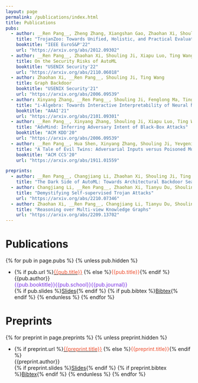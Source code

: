 ```yaml
---
layout: page
permalink: /publications/index.html
title: Publications
pubs:
  - author: __Ren Pang__, Zheng Zhang, Xiangshan Gao, Zhaohan Xi, Shouling Ji, Cheng Peng, Ting Wang
    title: "TrojanZoo: Towards Unified, Holistic, and Practical Evaluation of Neural Backdoors"
    booktitle: "IEEE EuroS&P'22"
    url: "https://arxiv.org/abs/2012.09302"
  - author: __Ren Pang__, Zhaohan Xi, Shouling Ji, Xiapu Luo, Ting Wang
    title: On the Security Risks of AutoML
    booktitle: "USENIX Security'22"
    url: "https://arxiv.org/abs/2110.06018"
  - author: Zhaohan Xi, __Ren Pang__, Shouling Ji, Ting Wang
    title: Graph Backdoor
    booktitle: "USENIX Security'21"
    url: "https://arxiv.org/abs/2006.09539"
  - author: Xinyang Zhang, __Ren Pang__, Shouling Ji, Fenglong Ma, Ting Wang
    title: "i-Algebra: Towards Interactive Interpretability of Neural Nets"
    booktitle: "AAAI'21"
    url: "https://arxiv.org/abs/2101.09301"
  - author: __Ren Pang__, Xinyang Zhang, Shouling Ji, Xiapu Luo, Ting Wang
    title: "AdvMind: Inferring Adversary Intent of Black-Box Attacks"
    booktitle: "ACM KDD'20"
    url: "https://arxiv.org/abs/2006.09539"
  - author: __Ren Pang__, Hua Shen, Xinyang Zhang, Shouling Ji, Yevgeniy Vorobeychik, Xiapu Luo, Alex Liu, Ting Wang
    title: "A Tale of Evil Twins: Adversarial Inputs versus Poisoned Models"
    booktitle: "ACM CCS'20"
    url: "https://arxiv.org/abs/1911.01559"

preprints:
  - author: __Ren Pang__, Changjiang Li, Zhaohan Xi, Shouling Ji, Ting Wang
    title: "The Dark Side of AutoML: Towards Architectural Backdoor Search"
  - author: Changjiang Li, __Ren Pang__, Zhaohan Xi, Tianyu Du, Shouling Ji, Yuan Yao, Ting Wang
    title: "Demystifying Self-supervised Trojan Attacks"
    url: "https://arxiv.org/abs/2210.07346"
  - author: Zhaohan Xi, __Ren Pang__, Changjiang Li, Tianyu Du, Shouling Ji, Fenglong Ma, Ting Wang
    title: "Reasoning over Multi-view Knowledge Graphs"
    url: "https://arxiv.org/abs/2209.13702"
---
```


# Publications

{% for pub in page.pubs %}
{% unless pub.hidden %}
  - {% if pub.url %}<a href="{{pub.url}}"><span style="color:#ee4c2c">{{pub.title}}</span></a>
    {% else %}<span style="color:#ee4c2c">{{pub.title}}</span>{% endif %}<br>
    {{pub.author}}<br>
    <span style="color:#792fe4">{{pub.booktitle}}{{pub.school}}{{pub.journal}}<br></span>
    {% if pub.slides %}[Slides]({{pub.slides}}){% endif %}
    {% if pub.bibtex %}[Bibtex]({{pub.bibtex}}){% endif %}
{% endunless %}
{% endfor %}


# Preprints

{% for preprint in page.preprints %}
{% unless preprint.hidden %}
  - {% if preprint.url %}<a href="{{preprint.url}}"><span style="color:#ee4c2c">{{preprint.title}}</span></a>
    {% else %}<span style="color:#ee4c2c">{{preprint.title}}</span>{% endif %}<br>
    {{preprint.author}}<br>
    {% if preprint.slides %}[Slides]({{preprint.slides}}){% endif %}
    {% if preprint.bibtex %}[Bibtex]({{preprint.bibtex}}){% endif %}
{% endunless %}
{% endfor %}
